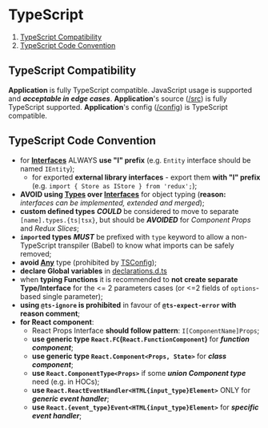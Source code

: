 # TypeScript
1. [ TypeScript Compatibility ](#typescript-compatibility)
2. [ TypeScript Code Convention ](#typescript-code-convention)

## TypeScript Compatibility
**Application** is fully TypeScript compatible. JavaScript usage is supported and ***acceptable in edge cases***.
**Application**'s source ([/src](/src)) is fully TypeScript supported.
**Application**'s config ([/config](/config)) is TypeScript compatible.

## TypeScript Code Convention
- for [**Interfaces**](https://www.typescriptlang.org/docs/handbook/interfaces.html) ALWAYS **use "I" prefix** (e.g. `Entity` interface should be named `IEntity`);
    - for exported **external library interfaces** - export them **with "I" prefix** (e.g. `import { Store as IStore } from 'redux';`);
- **AVOID using [Types](https://www.typescriptlang.org/docs/handbook/basic-types.html) over [Interfaces](https://www.typescriptlang.org/docs/handbook/interfaces.html)** for object typing (**reason:** *interfaces can be implemented, extended and merged*);
- **custom defined types** ***COULD*** be considered to move to separate `[name].types.{ts|tsx}`, but should be ***AVOIDED*** for *Component Props* and *Redux Slices*;
- **`import`ed types** ***MUST*** be prefixed with `type` keyword to allow a non-TypeScript transpiler (Babel) to know what imports can be safely removed;
- **avoid [Any](https://www.typescriptlang.org/docs/handbook/2/everyday-types.html#any)** type (prohibited by [TSConfig](/tsconfig.json));
- **declare Global variables** in [declarations.d.ts](/src/declarations.d.ts)
- when **typing Functions** it is recommended to **not create separate Type/Interface** for the <= 2 parameters cases (or <=2 fields of `options`-based single parameter);
- **using `@ts-ignore` is prohibited** in favour of **`@ts-expect-error` with reason comment**;
- **for React component**:
    - React Props Interface **should follow pattern**: `I[ComponentName]Props`;
    - **use generic type `React.FC`(`React.FunctionComponent`)** for ***function component***;
    - **use generic type `React.Component<Props, State>`** for ***class component***;
    - **use `React.ComponentType<Props>`** if some ***union Component type*** need (e.g. in HOCs);
    - **use `React.ReactEventHandler<HTML{input_type}Element>`** ONLY for ***generic event handler***;
    - **use `React.{event_type}Event<HTML{input_type}Element>`** for ***specific event handler***;
